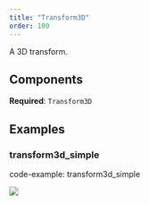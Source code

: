 ```yaml
---
title: "Transform3D"
order: 100
---
```


A 3D transform.

## Components

**Required**: `Transform3D`

## Examples

### transform3d_simple

code-example: transform3d_simple

<picture>
  <source media="(max-width: 480px)" srcset="https://static.rerun.io/transform3d_simple/141368b07360ce3fcb1553079258ae3f42bdb9ac/480w.png">
  <source media="(max-width: 768px)" srcset="https://static.rerun.io/transform3d_simple/141368b07360ce3fcb1553079258ae3f42bdb9ac/768w.png">
  <source media="(max-width: 1024px)" srcset="https://static.rerun.io/transform3d_simple/141368b07360ce3fcb1553079258ae3f42bdb9ac/1024w.png">
  <source media="(max-width: 1200px)" srcset="https://static.rerun.io/transform3d_simple/141368b07360ce3fcb1553079258ae3f42bdb9ac/1200w.png">
  <img src="https://static.rerun.io/transform3d_simple/141368b07360ce3fcb1553079258ae3f42bdb9ac/full.png">
</picture>

